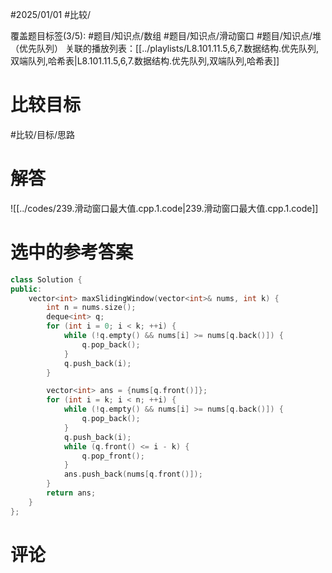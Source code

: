 #2025/01/01 #比较/

覆盖题目标签(3/5):   #题目/知识点/数组 #题目/知识点/滑动窗口 #题目/知识点/堆（优先队列）
关联的播放列表：[[../playlists/L8.101.11.5,6,7.数据结构.优先队列,双端队列,哈希表|L8.101.11.5,6,7.数据结构.优先队列,双端队列,哈希表]]

# 比较目标

#比较/目标/思路 

# 解答

![[../codes/239.滑动窗口最大值.cpp.1.code|239.滑动窗口最大值.cpp.1.code]]

# 选中的参考答案

``` cpp
class Solution {
public:
    vector<int> maxSlidingWindow(vector<int>& nums, int k) {
        int n = nums.size();
        deque<int> q;
        for (int i = 0; i < k; ++i) {
            while (!q.empty() && nums[i] >= nums[q.back()]) {
                q.pop_back();
            }
            q.push_back(i);
        }

        vector<int> ans = {nums[q.front()]};
        for (int i = k; i < n; ++i) {
            while (!q.empty() && nums[i] >= nums[q.back()]) {
                q.pop_back();
            }
            q.push_back(i);
            while (q.front() <= i - k) {
                q.pop_front();
            }
            ans.push_back(nums[q.front()]);
        }
        return ans;
    }
};
```

# 评论
